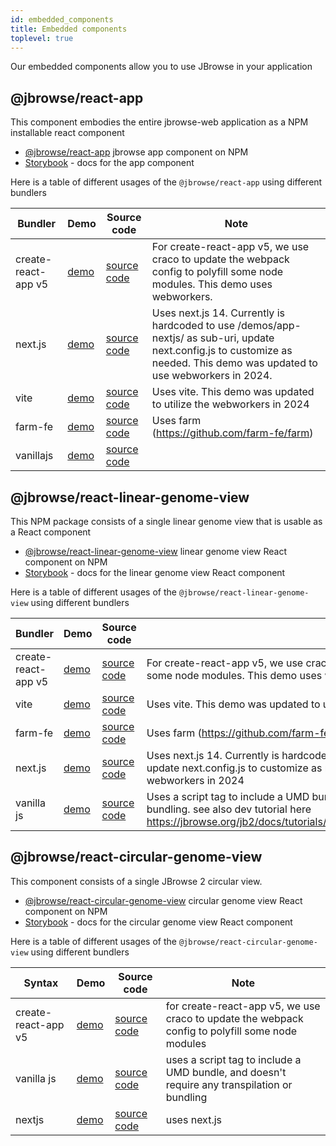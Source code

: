 ```yaml
---
id: embedded_components
title: Embedded components
toplevel: true
---
```


Our embedded components allow you to use JBrowse in your application

## @jbrowse/react-app

This component embodies the entire jbrowse-web application as a NPM installable
react component

- [@jbrowse/react-app](https://www.npmjs.com/package/@jbrowse/react-app) jbrowse
  app component on NPM
- [Storybook](https://jbrowse.org/storybook/app/main/) - docs for the app
  component

Here is a table of different usages of the `@jbrowse/react-app` using different
bundlers

| Bundler             | Demo                                            | Source code                                                             | Note                                                                                                                                                                         |
| ------------------- | ----------------------------------------------- | ----------------------------------------------------------------------- | ---------------------------------------------------------------------------------------------------------------------------------------------------------------------------- |
| create-react-app v5 | [demo](https://jbrowse.org/demos/app-cra5/)     | [source code](https://github.com/GMOD/jbrowse-react-app-cra5-demo)      | For create-react-app v5, we use craco to update the webpack config to polyfill some node modules. This demo uses webworkers.                                                 |
| next.js             | [demo](https://jbrowse.org/demos/app-nextjs)    | [source code](https://github.com/GMOD/jbrowse-react-app-nextjs-demo)    | Uses next.js 14. Currently is hardcoded to use /demos/app-nextjs/ as sub-uri, update next.config.js to customize as needed. This demo was updated to use webworkers in 2024. |
| vite                | [demo](https://jbrowse.org/demos/app-vite)      | [source code](https://github.com/GMOD/jbrowse-react-app-vite-demo)      | Uses vite. This demo was updated to utilize the webworkers in 2024                                                                                                           |
| farm-fe             | [demo](https://jbrowse.org/demos/app-farm)      | [source code](https://github.com/GMOD/jbrowse-react-app-farm-demo)      | Uses farm (https://github.com/farm-fe/farm)                                                                                                                                  |
| vanillajs           | [demo](https://jbrowse.org/demos/app-vanillajs) | [source code](https://github.com/GMOD/jbrowse-react-app-vanillajs-demo) |                                                                                                                                                                              |

## @jbrowse/react-linear-genome-view

This NPM package consists of a single linear genome view that is usable as a
React component

- [@jbrowse/react-linear-genome-view](https://www.npmjs.com/package/@jbrowse/react-linear-genome-view)
  linear genome view React component on NPM
- [Storybook](https://jbrowse.org/storybook/lgv/main/) - docs for the linear
  genome view React component

Here is a table of different usages of the `@jbrowse/react-linear-genome-view`
using different bundlers

| Bundler             | Demo                                            | Source code                                                                            | Note                                                                                                                                                                                                      |
| ------------------- | ----------------------------------------------- | -------------------------------------------------------------------------------------- | --------------------------------------------------------------------------------------------------------------------------------------------------------------------------------------------------------- |
| create-react-app v5 | [demo](https://jbrowse.org/demos/lgv-cra5/)     | [source code](https://github.com/GMOD/jbrowse-react-linear-genome-view-cra5-demo)      | For create-react-app v5, we use craco to update the webpack config to polyfill some node modules. This demo uses webworkers                                                                               |
| vite                | [demo](https://jbrowse.org/demos/lgv-vite)      | [source code](https://github.com/GMOD/jbrowse-react-linear-genome-view-vite-demo)      | Uses vite. This demo was updated to utilize webworkers in 2024                                                                                                                                            |
| farm-fe             | [demo](https://jbrowse.org/demos/lgv-farm)      | [source code](https://github.com/GMOD/jbrowse-react-linear-genome-view-farm-demo)      | Uses farm (https://github.com/farm-fe/farm)                                                                                                                                                               |
| next.js             | [demo](https://jbrowse.org/demos/lgv-nextjs)    | [source code](https://github.com/GMOD/jbrowse-react-linear-genome-view-nextjs-demo)    | Uses next.js 14. Currently is hardcoded to use /demos/lgv-nextjs/ as sub-uri, update next.config.js to customize as needed. This demo was updated to use webworkers in 2024                               |
| vanilla js          | [demo](https://jbrowse.org/demos/lgv-vanillajs) | [source code](https://github.com/GMOD/jbrowse-react-linear-genome-view-vanillajs-demo) | Uses a script tag to include a UMD bundle, and doesn't require any transpilation or bundling. see also dev tutorial here https://jbrowse.org/jb2/docs/tutorials/embed_linear_genome_view/01_introduction/ |

## @jbrowse/react-circular-genome-view

This component consists of a single JBrowse 2 circular view.

- [@jbrowse/react-circular-genome-view](https://www.npmjs.com/package/@jbrowse/react-circular-genome-view)
  circular genome view React component on NPM
- [Storybook](https://jbrowse.org/storybook/cgv/main/) - docs for the circular
  genome view React component

Here is a table of different usages of the `@jbrowse/react-circular-genome-view`
using different bundlers

| Syntax              | Demo                                            | Source code                                                                              | Note                                                                                             |
| ------------------- | ----------------------------------------------- | ---------------------------------------------------------------------------------------- | ------------------------------------------------------------------------------------------------ |
| create-react-app v5 | [demo](https://jbrowse.org/demos/cgv-cra5/)     | [source code](https://github.com/GMOD/jbrowse-react-circular-genome-view-cra5-demo)      | for create-react-app v5, we use craco to update the webpack config to polyfill some node modules |
| vanilla js          | [demo](https://jbrowse.org/demos/cgv-vanillajs) | [source code](https://github.com/GMOD/jbrowse-react-circular-genome-view-vanillajs-demo) | uses a script tag to include a UMD bundle, and doesn't require any transpilation or bundling     |
| nextjs              | [demo](https://jbrowse.org/demos/cgv-nextjs)    | [source code](https://github.com/GMOD/jbrowse-react-circular-genome-view-nextjs-demo)    | uses next.js                                                                                     |

